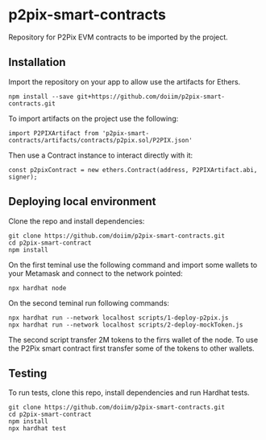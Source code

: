 # p2pix-smart-contracts

Repository for P2Pix EVM contracts to be imported by the project.

## Installation

Import the repository on your app to allow use the artifacts for Ethers.

```
npm install --save git+https://github.com/doiim/p2pix-smart-contracts.git
```

To import artifacts on the project use the following:

```
import P2PIXArtifact from 'p2pix-smart-contracts/artifacts/contracts/p2pix.sol/P2PIX.json'
```

Then use a Contract instance to interact directly with it:

```
const p2pixContract = new ethers.Contract(address, P2PIXArtifact.abi, signer);
```

## Deploying local environment

Clone the repo and install dependencies:
```
git clone https://github.com/doiim/p2pix-smart-contracts.git
cd p2pix-smart-contract
npm install
```

On the first teminal use the following command and import some wallets to your Metamask and connect to the network pointed:
```
npx hardhat node
```

On the second teminal run following commands:
```
npx hardhat run --network localhost scripts/1-deploy-p2pix.js
npx hardhat run --network localhost scripts/2-deploy-mockToken.js
```

The second script transfer 2M tokens to the firrs wallet of the node.
To use the P2Pix smart contract first transfer some of the tokens to other wallets.

## Testing

To run tests, clone this repo, install dependencies and run Hardhat tests.

```
git clone https://github.com/doiim/p2pix-smart-contracts.git
cd p2pix-smart-contract
npm install
npx hardhat test
```
